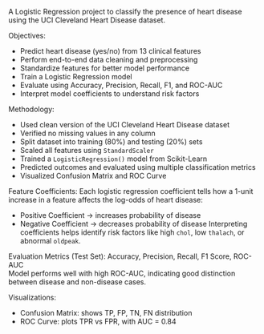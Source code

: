 A Logistic Regression project to classify the presence of heart disease using the UCI Cleveland Heart Disease dataset.

Objectives:
- Predict heart disease (yes/no) from 13 clinical features
- Perform end-to-end data cleaning and preprocessing
- Standardize features for better model performance
- Train a Logistic Regression model
- Evaluate using Accuracy, Precision, Recall, F1, and ROC-AUC
- Interpret model coefficients to understand risk factors

Methodology:
- Used clean version of the UCI Cleveland Heart Disease dataset
- Verified no missing values in any column
- Split dataset into training (80%) and testing (20%) sets
- Scaled all features using `StandardScaler`
- Trained a `LogisticRegression()` model from Scikit-Learn
- Predicted outcomes and evaluated using multiple classification metrics
- Visualized Confusion Matrix and ROC Curve

Feature Coefficients:
Each logistic regression coefficient tells how a 1-unit increase in a feature affects the log-odds of heart disease:
- Positive Coefficient → increases probability of disease
- Negative Coefficient → decreases probability of disease
Interpreting coefficients helps identify risk factors like high `chol`, low `thalach`, or abnormal `oldpeak`.

Evaluation Metrics (Test Set):
Accuracy, Precision, Recall, F1 Score, ROC-AUC   
Model performs well with high ROC-AUC, indicating good distinction between disease and non-disease cases.

Visualizations:
- Confusion Matrix: shows TP, FP, TN, FN distribution
- ROC Curve: plots TPR vs FPR, with AUC = 0.84